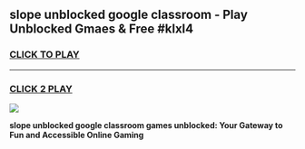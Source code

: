 
## slope unblocked google classroom - Play Unblocked Gmaes & Free #klxl4
<h3>
<a href="https://news.freeplayer.one?title=slope_unblocked_google_classroom&ref=26F">CLICK TO PLAY</a></h3>
<hr>

<h3>
<a href="https://news.freeplayer.one?title=slope_unblocked_google_classroom&ref=26F">CLICK 2 PLAY</a>
  
</h3>

<a href="https://news.freeplayer.one?title=slope_unblocked_google_classroom&ref=26F/"><img src="https://clearcache.store/games.png"></a>


**slope unblocked google classroom games unblocked: Your Gateway to Fun and Accessible Online Gaming**
